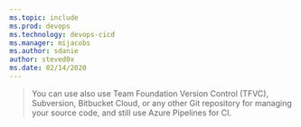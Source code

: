 ```yaml
---
ms.topic: include
ms.prod: devops
ms.technology: devops-cicd
ms.manager: mijacobs
ms.author: sdanie
author: steved0x
ms.date: 02/14/2020
---
```


> You can use also use Team Foundation Version Control (TFVC), Subversion, Bitbucket Cloud, or any other Git repository for managing your source code, and still use Azure Pipelines for CI.
